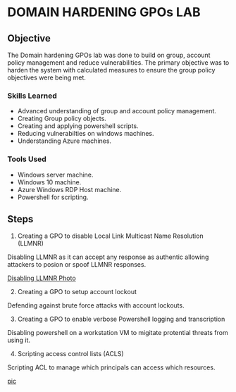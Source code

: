 # DOMAIN HARDENING GPOs LAB

## Objective

The Domain hardening GPOs lab was done to build on group, account policy management and reduce vulnerabilities. The primary objective was to harden the system with calculated measures to ensure the group policy objectives were being met.

### Skills Learned

- Advanced understanding of group and account policy management.
- Creating Group policy objects.
- Creating and applying powershell scripts.
- Reducing vulnerabilties on windows machines.
- Understanding Azure machines.

### Tools Used

- Windows server machine.
- Windows 10 machine.
- Azure Windows RDP Host machine.
- Powershell for scripting.

## Steps

1. Creating a GPO to disable Local Link Multicast Name Resolution (LLMNR) 

Disabling LLMNR as it can accept any response as authentic allowing attackers to posion or spoof LLMNR responses.

[Disabling LLMNR Photo
](https://github.com/Adamgzlez/Domain-Hardening-GPOs-Lab/blob/main/GPOs.png)

2. Creating a GPO to setup account lockout

Defending against brute force attacks with account lockouts.

3. Creating a GPO to enable verbose Powershell logging and transcription

Disabling powershell on a workstation VM to migitate protential threats from using it.

4. Scripting access control lists (ACLS)

Scripting ACL to manage which principals can access which resources.


[pic
](https://github.com/Adamgzlez/Domain-Hardening-GPOs-Lab/blob/main/Account-Lockout-Policies.png)
